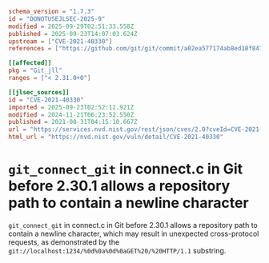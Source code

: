 ```toml
schema_version = "1.7.3"
id = "DONOTUSEJLSEC-2025-9"
modified = 2025-09-29T02:51:33.558Z
published = 2025-09-23T14:07:03.624Z
upstream = ["CVE-2021-40330"]
references = ["https://github.com/git/git/commit/a02ea577174ab8ed18f847cf1693f213e0b9c473", "https://github.com/git/git/compare/v2.30.0...v2.30.1", "https://lists.debian.org/debian-lts-announce/2022/10/msg00014.html", "https://github.com/git/git/commit/a02ea577174ab8ed18f847cf1693f213e0b9c473", "https://github.com/git/git/compare/v2.30.0...v2.30.1", "https://lists.debian.org/debian-lts-announce/2022/10/msg00014.html"]

[[affected]]
pkg = "Git_jll"
ranges = ["< 2.31.0+0"]

[[jlsec_sources]]
id = "CVE-2021-40330"
imported = 2025-09-23T02:52:12.921Z
modified = 2024-11-21T06:23:52.550Z
published = 2021-08-31T04:15:10.667Z
url = "https://services.nvd.nist.gov/rest/json/cves/2.0?cveId=CVE-2021-40330"
html_url = "https://nvd.nist.gov/vuln/detail/CVE-2021-40330"
```

# `git_connect_git` in connect.c in Git before 2.30.1 allows a repository path to contain a newline character

`git_connect_git` in connect.c in Git before 2.30.1 allows a repository path to contain a newline character, which may result in unexpected cross-protocol requests, as demonstrated by the `git://localhost:1234/%0d%0a%0d%0aGET%20/%20HTTP/1.1` substring.

